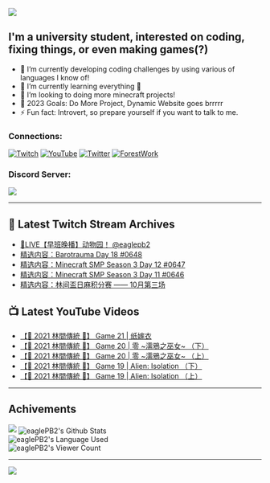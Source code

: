 <!--### Hello people, I'm EaglePB2 - The one who building something for fun 👋
Thank you for standby for this profile.   
The purpose of this profile is coming soon.   
You may come back later, as you wish if this readme.md is updated.   -->

<a href="https://github.com/lightda104530"><img src="https://readme-typing-svg.herokuapp.com/?duration=7000&width=600&lines=Hello+people,+I%27m+EaglePB2.;The+one+who+builds+something+for+fun+%F0%9F%91%8B;Thank+you+for+standby+for+this+profile.;The+purpose+of+this+profile+is+coming+soon.;You+may+come+back+later.;As+you+wish+if+this+readme.md+is+updated.;"></a>


## I'm a university student, interested on coding, fixing things, or even making games(?)
- 🔭 I’m currently developing coding challenges by using various of languages I know of!
- 🌱 I’m currently learning everything 🤣
- 💬 I’m looking to doing more minecraft projects!
- 🥅 2023 Goals: Do More Project, Dynamic Website goes brrrrr
- ⚡ Fun fact: Introvert, so prepare yourself if you want to talk to me.

### Connections:

[![Twitch](https://img.shields.io/badge/Twitch-9347FF?style=flat-square&logo=twitch&logoColor=white)](https://www.twitch.tv/eaglepb2)
[![YouTube](https://img.shields.io/badge/YouTube-%23FF0000.svg?style=flat-square&logo=YouTube&logoColor=white)](https://www.youtube.com/eaglepb2)
[![Twitter](https://img.shields.io/badge/Twitter-%231DA1F2.svg?style=flat-square&logo=Twitter&logoColor=white)](https://twitter.com/eaglepb2)
[![ForestWork](https://img.shields.io/badge/Forestwork_Website-415549?style=flat-square&logo=homeadvisor&logoColor=white)](https://forestwork.team)

### Discord Server:

[![](https://invidget.switchblade.xyz/qKrub9b?theme=dark&language=ch)](https://discord.gg/qKrub9b)

---

## 👾 Latest Twitch Stream Archives
<!-- TWITCH:START -->
- [🔴LIVE【早班晚播】动物园！ @eaglepb2](https://www.twitch.tv/videos/1958276098)
- [精选内容：Barotrauma Day 18 #0648](https://www.twitch.tv/videos/1957455294)
- [精选内容：Minecraft SMP Season 3 Day 12 #0647](https://www.twitch.tv/videos/1957449992)
- [精选内容：Minecraft SMP Season 3 Day 11 #0646](https://www.twitch.tv/videos/1957449668)
- [精选内容：林间盃日麻积分赛 —— 10月第三场](https://www.twitch.tv/videos/1957448354)
<!-- TWITCH:END -->



## 📺 Latest YouTube Videos
<!-- YOUTUBE:START -->
- [【🎃 2021 林間傳統 🎃】 Game 21 | 纸嫁衣](https://www.youtube.com/watch?v=gIw0IsNA4n0)
- [【🎃 2021 林間傳統 🎃】 Game 20 | 零 ~濡鴉之巫女~ （下）](https://www.youtube.com/watch?v=BFha_gYUZk4)
- [【🎃 2021 林間傳統 🎃】 Game 20 | 零 ~濡鴉之巫女~ （上）](https://www.youtube.com/watch?v=4mBpzBfyF6k)
- [【🎃 2021 林間傳統 🎃】 Game 19 | Alien: Isolation （下）](https://www.youtube.com/watch?v=wYemsSXf1yI)
- [【🎃 2021 林間傳統 🎃】 Game 19 | Alien: Isolation （上）](https://www.youtube.com/watch?v=1NAu4fFKSfU)
<!-- YOUTUBE:END -->

---

## Achivements
[![](https://github-profile-trophy.vercel.app/?username=eaglepb2&theme=monokai&no-bg=true&&title=Repositories,Issues,Commit,MultiLanguage)](https://github.com/anuraghazra/github-readme-stats)
<img align="center" alt="eaglePB2's Github Stats" src="https://github-readme-stats.vercel.app/api?username=eaglePB2&show_icons=true&hide_border=true&theme=merko" />
<br>
<img align="center" alt="eaglePB2's Language Used" src="https://github-readme-stats.vercel.app/api/top-langs/?username=eaglePB2&show_icons=true&hide_border=true&theme=merko&layout=compact&langs_count=8" />
<br>
<img align="center" alt="eaglePB2's Viewer Count" src="https://visitcount.itsvg.in/api?id=eaglepb2&label=Profile%20Views&color=3&icon=5&pretty=true" />

<hr>

<!-- RANDOMQUOTE:START -->
![](https://quotes-github-readme.vercel.app/api?type=horizontal&theme=merko)
<!-- RANDOMQUOTE:END -->


<!--
       _____   _   _   _____       _____   _   _   ____   
      |_   _| | | | | |  ___|     |  ___| | \ | | |  _  \  
        | |   | |_| | | |___      | |___  |  \| | | | | | 
        | |   |  _  | |  ___|     |  ___| |     | | | | | 
        | |   | | | | | |___      | |___  | |\  | | |_| | 
        |_|   |_| |_| |_____|     |_____| |_| \_| |____ / 
      
-->
